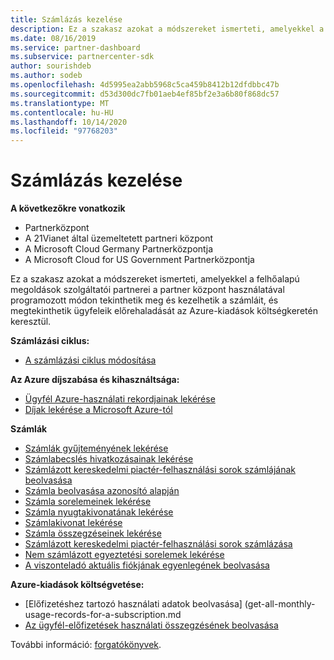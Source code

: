 ```yaml
---
title: Számlázás kezelése
description: Ez a szakasz azokat a módszereket ismerteti, amelyekkel a felhőalapú megoldások szolgáltatói partnerei a partner központ használatával programozott módon tekinthetik meg és kezelhetik a számlákat, és megtekinthetik ügyfeleik előrehaladását az Azure-kiadások költségvetésében.
ms.date: 08/16/2019
ms.service: partner-dashboard
ms.subservice: partnercenter-sdk
author: sourishdeb
ms.author: sodeb
ms.openlocfilehash: 4d5995ea2abb5968c5ca459b8412b12dfdbbc47b
ms.sourcegitcommit: d53d300dc7fb01aeb4ef85bf2e3a6b80f868dc57
ms.translationtype: MT
ms.contentlocale: hu-HU
ms.lasthandoff: 10/14/2020
ms.locfileid: "97768203"
---
```

# <a name="manage-billing"></a>Számlázás kezelése

**A következőkre vonatkozik**

- Partnerközpont
- A 21Vianet által üzemeltetett partneri központ
- A Microsoft Cloud Germany Partnerközpontja
- A Microsoft Cloud for US Government Partnerközpontja

Ez a szakasz azokat a módszereket ismerteti, amelyekkel a felhőalapú megoldások szolgáltatói partnerei a partner központ használatával programozott módon tekinthetik meg és kezelhetik a számláit, és megtekinthetik ügyfeleik előrehaladását az Azure-kiadások költségkeretén keresztül.

**Számlázási ciklus:**
- [A számlázási ciklus módosítása](change-the-billing-cycle.md)

**Az Azure díjszabása és kihasználtsága:**
- [Ügyfél Azure-használati rekordjainak lekérése](get-a-customer-s-utilization-record-for-azure.md)
- [Díjak lekérése a Microsoft Azure-tól](get-prices-for-microsoft-azure.md)

**Számlák**
- [Számlák gyűjteményének lekérése](get-a-collection-of-invoices.md)
- [Számlabecslés hivatkozásainak lekérése](get-invoice-estimate-links.md)
- [Számlázott kereskedelmi piactér-felhasználási sorok számlájának beolvasása](get-invoice-billed-consumption-lineitems.md)
- [Számla beolvasása azonosító alapján](get-invoice-by-id.md)
- [Számla sorelemeinek lekérése](get-invoiceline-items.md)
- [Számla nyugtakivonatának lekérése](get-invoice-receipt-statement.md)
- [Számlakivonat lekérése](get-invoice-statement.md)
- [Számla összegzéseinek lekérése](get-invoice-summaries.md)
- [Számlázott kereskedelmi piactér-felhasználási sorok számlázása](get-invoice-unbilled-consumption-lineitems.md)
- [Nem számlázott egyeztetési sorelemek lekérése](get-invoice-unbilled-recon-lineitems.md)
- [A viszonteladó aktuális fiókjának egyenlegének beolvasása](get-the-reseller-s-current-account-balance.md)

**Azure-kiadások költségvetése:**
- [Előfizetéshez tartozó használati adatok beolvasása] (get-all-monthly-usage-records-for-a-subscription.md
- [Az ügyfél-előfizetések használati összegzésének beolvasása](get-a-customer-usage-summary.md)

További információ: [forgatókönyvek](scenarios.md).
